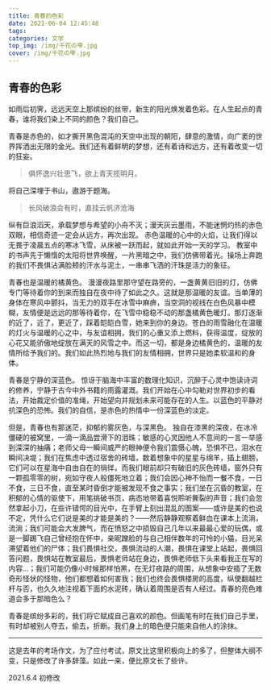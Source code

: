 ```yaml
---
title: 青春的色彩
date: 2021-06-04 12:45:48
tags:
categories: 文学
top_img: /img/千花の雫.jpg
cover: /img/千花の雫.jpg
---
```


青春的色彩
---
如雨后初霁，远远天空上那缤纷的丝带，新生的阳光焕发着色彩。在人生起点的青春，谁将我们染上不同的颜色？我们自己。

青春是赤色的，如才撕开黑色混沌的天空中出现的朝阳，肆意的激情，向广袤的世界挥洒出无限的金光。我们还有着鲜明的梦想，还有着诗和远方，还有着改变一切的狂妄。

> 俱怀逸兴壮思飞，欲上青天揽明月。

将自己深埋于书山，遨游于题海。

> 长风破浪会有时，直挂云帆济沧海

纵有巨浪滔天，承载梦想与希望的小舟不灭；漫天灰云墨雨，不能迷惘灼热的赤色双眼，相信奇迹一定会从远方，再次出现。
赤色温暖的心中的火焰，让我们得以无畏于凌晨五点的寒冰飞雪，从床被一跃而起，就如此开始一天的学习。
教室中的书声先于懒惰的太阳将世界唤醒，一片黑暗之中，我们仿佛带着光。操场上奔跑的我们不畏惧沾满脸颊的汗水与泥土，一串串飞洒的汗珠是活力的象征。

青春也是温暖的橘黄色。
漫漫夜路里那守望在路旁的，一盏黄黄旧旧的灯，仿佛专门等待着你的到来而独自在夜中待了如此之久。这就是那温暖的友谊。当单薄的身体在寒风中颤抖，当无力的双手在冰雪中麻痹，当空洞的视线在白色风暴中模糊，友情便是远远的那等待着你，在飞雪中稳稳不动的那盏橘黄色暖灯。那灯逐渐的近了，近了，更近了，踩着皑皑白雪，她来到你的身边。苍白的雨雪融化在温暖的灯火与温暖的心之中，与友谊相拥，我们的心重又添上燃料，获得温度，绽放的心花又能骄傲地绽放在满天的风雪之中。而这一切，都是身边橘黄色的，温暖的友情所给予我们的。我们如此热烈地与我们的友情相拥，世界只是她柔软温和的身体。

青春是宁静的深蓝色。
惊讶于脑海中丰富的数理化知识，沉醉于心灵中饱读诗词的修养，宁静于古今中外书籍的雨露灌溉。我们开始在心中勾勒对世界初步的看法，开始裁定价值的准绳，开始望向并规划未来可能存在的人生。以蓝色的平静对抗深色的恐怖。我们的自信，是赤色的热情中一份深蓝色的淡定。

但是，青春也有那迷茫，抑郁的雾灰色，与深黑色。
独自在漆黑的深夜，在冰冷僵硬的被窝里，一滴一滴品尝滑下的泪珠；敏感的心灵因他人不意间的一言一举感到深深的抽痛；老师父母一瞬间威严的眼神便令我们震慑心魄，恐惧不已，泪水在瞬间决堤；我们在焦虑中透过宿舍的砖墙，数着想象中的星星与绵羊，插上翅膀，它们可以在星海中自由自在的徜徉，而我们眼前却只有破旧的灰色砖墙，窗外只有一颗孤零零的树，宛如守夜人般僵死地立着；我们会因心神不怡而一餐不食，一日不食，三日不食，直至某时昏倒才能被发现不食之事实；我们坐在沉昏的教室，在积郁的心情的驱使下，用笔挑破书页，病态地带着喜悦聆听撕裂的声音；我们会忽然拿起小刀，在些许错愕的目光中，在手臂上刻出混乱的图案——或许是美的也说不定，凭什么它们说是美的才能是美的？——然后静静观察着鲜血在课本上流淌，流淌；我们可能会大发脾气，而在愤怒之中损毁自己几年以来最最心爱的玩偶，或是一脚踢飞自己曾经抱在怀中，亲昵蹭脸的与自己相伴数年的可怜的小猫，目光呆滞望着他们的尸体；我们畏惧社交，畏惧流动的人潮，畏惧在课堂上站起，畏惧回答问题，畏惧站在教室最后，畏惧老师站在身边，畏惧老师低下头来看我正在写的内容...；我们可能仍像小时候那样怕黑，在无灯夜路的周围，从想象中安插了无数奇形怪状的怪物，他们都想着如何害我；我们也终会畏惧楼房的高度，纵使翻越栏杆与否，也久久地注视着下面的水泥砖，确认着周围是否有人经过。青春的亮色难道会多于那暗色么？

青春是缤纷多彩的，我们将它赋成自己喜欢的颜色。但画笔有时在我们自己手里，有时却被别人夺去，偷去，折断。我们身上的暗色便只能来自他人的涂抹。

---
这是去年的考场作文，为了应付考试，原文比这里积极向上的多了，但整体大纲不变，只是修改了许多辞藻。如此一来，便比原文长了些许。

2021.6.4 初修改
